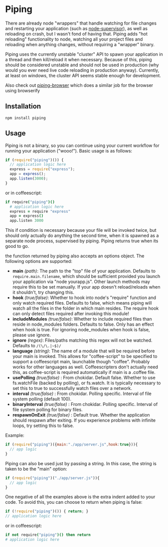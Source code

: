 # Piping

There are already node "wrappers" that handle watching for file changes and restarting your application (such as [node-supervisor](https://github.com/isaacs/node-supervisor)), as well as reloading on crash, but I wasn't fond of having that.
Piping adds "hot reloading" functionality to node, watching all your project files and reloading when anything changes, without requiring a "wrapper" binary.

Piping uses the currently unstable "cluster" API to spawn your application in a thread and then kill/reload it when necessary. Because of this, piping should be considered unstable and should not be used in production (why would you ever need live code reloading in production anyway). Currently, at least on windows, the cluster API seems stable enough for development.

Also check out [piping-browser](http://github.com/mdlawson/piping-browser) which does a similar job for the browser using browserify

## Installation
```
npm install piping
```
## Usage

Piping is not a binary, so you can continue using your current workflow for running your application ("wooo!"). Basic usage is as follows:
```javascript
if (require("piping")()) {
  // application logic here
  express = require("express");
  app = express();
  app.listen(3000);
}
```
or in coffeescript:
```coffee
if require("piping")()
  # application logic here
  express = require "express"
  app = express()
  app.listen 3000
```
This if condition is necessary because your file will be invoked twice, but should only actually do anything the second time, when it is spawned as a separate node process, supervised by piping. Piping returns true when its good to go.

the function returned by piping also accepts an options object. The following options are supported:
- __main__ _(path)_: The path to the "top" file of your application. Defaults to `require.main.filename`, which should be sufficient provided you launch your application via "node yourapp.js". Other launch methods may require this to be set manually. If your app doesn't reload/reloads when it shouldn't, try changing this.
- __hook__ _(true/false)_: Whether to hook into node's "require" function and only watch required files. Defaults to false, which means piping will watch all the files in the folder in which main resides. The require hook can only detect files required after invoking this module!
- __includeModules__ _(true/false)_: Whether to include required files than reside in node_modules folders. Defaults to false. Only has an effect when hook is true. For ignoring node_modules when hook is false, please use ignore.
- __ignore__ _(regex)_: Files/paths matching this regex will not be watched. Defaults to `/(\/\.|~$)/`
- __language__ _(string)_: The name of a module that will be required before your main is invoked. This allows for "coffee-script" to be specified to support a coffeescript main, launchable though "coffee". Probably works for other languages as well. Coffeescripters don't actually need this, as coffee-script is required automatically if main is a .coffee file.
- __usePolling__ _(true/false)_ : From chokidar. Default false. Whether to use fs.watchFile (backed by polling), or fs.watch. It is typically necessary to set this to true to successfully watch files over a network.
- __interval__ _(true/false)_ : From chokidar. Polling specific. Interval of file system polling (default 100).
- __binaryInterval__ _(true/false)_ : From chokidar. Polling specific. Interval of file system polling for binary files.
- __respawnOnExit__ _(true/false)_ : Default true. Whether the application should respawn after exiting. If you experience problems with infinite loops, try setting this to false.

Example:
```javascript
if (require("piping")({main:"./app/server.js",hook:true})){
  // app logic
}
```
Piping can also be used just by passing a string. In this case, the string is taken to be the "main" option:
```javascript
if (require("piping")("./app/server.js")){
  // app logic
}
```
One negative of all the examples above is the extra indent added to your code. To avoid this, you can choose to return when piping is false:

```javascript
if (!require("piping")()) { return; }
// application logic here
```
or in coffeescript:
```coffee
if not require("piping")() then return
# application logic here
```
